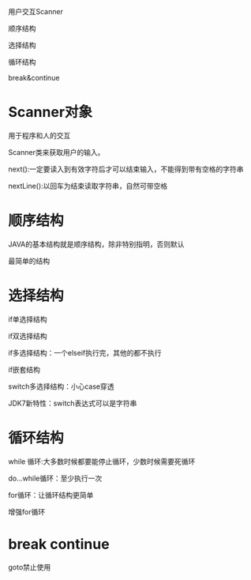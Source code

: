 用户交互Scanner

顺序结构

选择结构

循环结构

break&continue

# Scanner对象

用于程序和人的交互

Scanner类来获取用户的输入。

next():一定要读入到有效字符后才可以结束输入，不能得到带有空格的字符串

nextLine():以回车为结束读取字符串，自然可带空格

# 顺序结构

JAVA的基本结构就是顺序结构，除非特别指明，否则默认

最简单的结构

# 选择结构

if单选择结构

if双选择结构

if多选择结构：一个elseif执行完，其他的都不执行

if嵌套结构

switch多选择结构：小心case穿透

JDK7新特性：switch表达式可以是字符串

# 循环结构

while 循环:大多数时候都要能停止循环，少数时候需要死循环

do...while循环：至少执行一次

for循环：让循环结构更简单

增强for循环

# break continue

goto禁止使用

